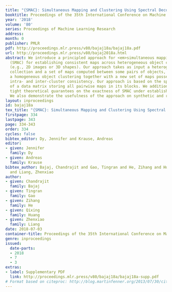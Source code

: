 ```yaml
---
title: "{SMAC}: Simultaneous Mapping and Clustering Using Spectral Decompositions"
booktitle: Proceedings of the 35th International Conference on Machine Learning
year: '2018'
volume: '80'
series: Proceedings of Machine Learning Research
address: 
month: 0
publisher: PMLR
pdf: http://proceedings.mlr.press/v80/bajaj18a/bajaj18a.pdf
url: http://proceedings.mlr.press/v80/bajaj2018a.html
abstract: We introduce a principled approach for <em>simultaneous mapping and clustering</em>
  (SMAC) for establishing consistent maps across heterogeneous object collections
  (e.g., 2D images or 3D shapes). Our approach takes as input a heterogeneous object
  collection and a set of maps computed between some pairs of objects, and outputs
  a homogeneous object clustering together with a new set of maps possessing optimal
  intra- and inter-cluster consistency. Our approach is based on the spectral decomposition
  of a data matrix storing all pairwise maps in its blocks. We additionally provide
  tight theoretical guarantees on the exactness of SMAC under established noise models.
  We also demonstrate the usefulness of the approach on synthetic and real datasets.
layout: inproceedings
id: bajaj18a
tex_title: "{SMAC}: Simultaneous Mapping and Clustering Using Spectral Decompositions"
firstpage: 334
lastpage: 343
page: 334-343
order: 334
cycles: false
bibtex_editor: Dy, Jennifer and Krause, Andreas
editor:
- given: Jennifer
  family: Dy
- given: Andreas
  family: Krause
bibtex_author: Bajaj, Chandrajit and Gao, Tingran and He, Zihang and Huang, Qixing
  and Liang, Zhenxiao
author:
- given: Chandrajit
  family: Bajaj
- given: Tingran
  family: Gao
- given: Zihang
  family: He
- given: Qixing
  family: Huang
- given: Zhenxiao
  family: Liang
date: 2018-07-03
container-title: Proceedings of the 35th International Conference on Machine Learning
genre: inproceedings
issued:
  date-parts:
  - 2018
  - 7
  - 3
extras:
- label: Supplementary PDF
  link: http://proceedings.mlr.press/v80/bajaj18a/bajaj18a-supp.pdf
# Format based on citeproc: http://blog.martinfenner.org/2013/07/30/citeproc-yaml-for-bibliographies/
---
```

